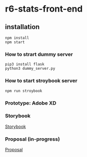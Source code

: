 # r6-stats-front-end


## installation
```
npm install
npm start
```

### How to strart dummy server
```
pip3 install flask 
python3 dummy_server.py
```

### How to start stroybook server
```
npm run stroybook
```

### Prototype: Adobe XD

### Storybook
[Storybook](https://jiwoo-choi.github.io/r6-stats-front-end/)

### Proposal (in-progress)
[Proposal](https://www.notion.so/R6-Stats-fb0b362be1334d53a49469a3fecbcabc)
